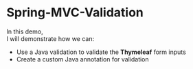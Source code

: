 # Spring-MVC-Validation
In this demo, <br>
I will demonstrate how we can: <br>
+ Use a Java validation to validate the **Thymeleaf** form inputs
+ Create a custom Java annotation for validation
<br>


